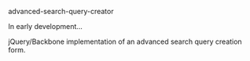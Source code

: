 advanced-search-query-creator

In early development...

jQuery/Backbone implementation of an advanced search query creation form.

